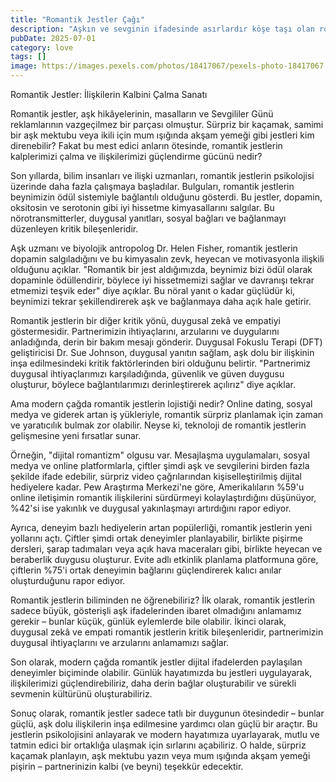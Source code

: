 ```yaml
---
title: "Romantik Jestler Çağı"
description: "Aşkın ve sevginin ifadesinde asırlardır köşe taşı olan romantik jestler, kalplerimizi nasıl ele geçiriyor? İlişkiler alanındaki yeni bilimsel keşif..."
pubDate: 2025-07-01
category: love
tags: []
image: https://images.pexels.com/photos/18417067/pexels-photo-18417067.jpeg?auto=compress&cs=tinysrgb&h=650&w=940
---
```


Romantik Jestler: İlişkilerin Kalbini Çalma Sanatı

Romantik jestler, aşk hikâyelerinin, masalların ve Sevgililer Günü reklamlarının vazgeçilmez bir parçası olmuştur. Sürpriz bir kaçamak, samimi bir aşk mektubu veya ikili için mum ışığında akşam yemeği gibi jestleri kim direnebilir? Fakat bu mest edici anların ötesinde, romantik jestlerin kalplerimizi çalma ve ilişkilerimizi güçlendirme gücünü nedir?

Son yıllarda, bilim insanları ve ilişki uzmanları, romantik jestlerin psikolojisi üzerinde daha fazla çalışmaya başladılar. Bulguları, romantik jestlerin beynimizin ödül sistemiyle bağlantılı olduğunu gösterdi. Bu jestler, dopamin, oksitosin ve serotonin gibi iyi hissetme kimyasallarını salgılar. Bu nörotransmitterler, duygusal yanıtları, sosyal bağları ve bağlanmayı düzenleyen kritik bileşenleridir.

Aşk uzmanı ve biyolojik antropolog Dr. Helen Fisher, romantik jestlerin dopamin salgıladığını ve bu kimyasalın zevk, heyecan ve motivasyonla ilişkili olduğunu açıklar. "Romantik bir jest aldığımızda, beynimiz bizi ödül olarak dopaminle ödüllendirir, böylece iyi hissetmemizi sağlar ve davranışı tekrar etmemizi teşvik eder" diye açıklar. Bu nöral yanıt o kadar güçlüdür ki, beynimizi tekrar şekillendirerek aşk ve bağlanmaya daha açık hale getirir.

Romantik jestlerin bir diğer kritik yönü, duygusal zekâ ve empatiyi göstermesidir. Partnerimizin ihtiyaçlarını, arzularını ve duygularını anladığında, derin bir bakım mesajı gönderir. Duygusal Fokuslu Terapi (DFT) geliştiricisi Dr. Sue Johnson, duygusal yanıtın sağlam, aşk dolu bir ilişkinin inşa edilmesindeki kritik faktörlerinden biri olduğunu belirtir. "Partnerimiz duygusal ihtiyaçlarımızı karşıladığında, güvenlik ve güven duygusu oluşturur, böylece bağlantılarımızı derinleştirerek açılırız" diye açıklar.

Ama modern çağda romantik jestlerin lojistiği nedir? Online dating, sosyal medya ve giderek artan iş yükleriyle, romantik sürpriz planlamak için zaman ve yaratıcılık bulmak zor olabilir. Neyse ki, teknoloji de romantik jestlerin gelişmesine yeni fırsatlar sunar.

Örneğin, "dijital romantizm" olgusu var. Mesajlaşma uygulamaları, sosyal medya ve online platformlarla, çiftler şimdi aşk ve sevgilerini birden fazla şekilde ifade edebilir, sürpriz video çağrılarından kişiselleştirilmiş dijital hediyelere kadar. Pew Araştırma Merkezi'ne göre, Amerikalıların %59'u online iletişimin romantik ilişkilerini sürdürmeyi kolaylaştırdığını düşünüyor, %42'si ise yakınlık ve duygusal yakınlaşmayı artırdığını rapor ediyor.

Ayrıca, deneyim bazlı hediyelerin artan popülerliği, romantik jestlerin yeni yollarını açtı. Çiftler şimdi ortak deneyimler planlayabilir, birlikte pişirme dersleri, şarap tadımaları veya açık hava maceraları gibi, birlikte heyecan ve beraberlik duygusu oluşturur. Evite adlı etkinlik planlama platformuna göre, çiftlerin %75'i ortak deneyimin bağlarını güçlendirerek kalıcı anılar oluşturduğunu rapor ediyor.

Romantik jestlerin biliminden ne öğrenebiliriz? İlk olarak, romantik jestlerin sadece büyük, gösterişli aşk ifadelerinden ibaret olmadığını anlamamız gerekir – bunlar küçük, günlük eylemlerde bile olabilir. İkinci olarak, duygusal zekâ ve empati romantik jestlerin kritik bileşenleridir, partnerimizin duygusal ihtiyaçlarını ve arzularını anlamamızı sağlar.

Son olarak, modern çağda romantik jestler dijital ifadelerden paylaşılan deneyimler biçiminde olabilir. Günlük hayatımızda bu jestleri uygulayarak, ilişkilerimizi güçlendirebiliriz, daha derin bağlar oluşturabilir ve sürekli sevmenin kültürünü oluşturabiliriz.

Sonuç olarak, romantik jestler sadece tatlı bir duygunun ötesindedir – bunlar güçlü, aşk dolu ilişkilerin inşa edilmesine yardımcı olan güçlü bir araçtır. Bu jestlerin psikolojisini anlayarak ve modern hayatımıza uyarlayarak, mutlu ve tatmin edici bir ortaklığa ulaşmak için sırlarını açabiliriz. O halde, sürpriz kaçamak planlayın, aşk mektubu yazın veya mum ışığında akşam yemeği pişirin – partnerinizin kalbi (ve beyni) teşekkür edecektir.